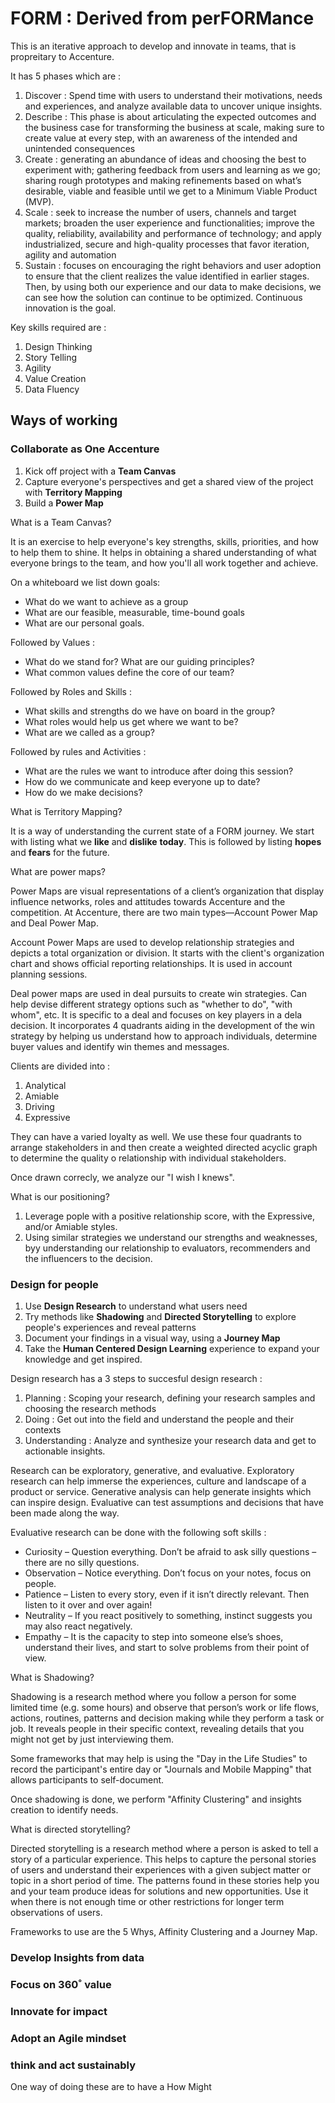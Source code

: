 # FORM : Derived from perFORMance

This is an iterative approach to develop and innovate in teams, that is propreitary to Accenture.

It has 5 phases which are :

1. Discover : Spend time with users to understand their motivations, needs and experiences, and analyze available data to uncover unique insights.
2. Describe : This phase is about articulating the expected outcomes and the business case for transforming the business at scale, making sure to create value at every step, with an awareness of the intended and unintended consequences
3. Create : generating an abundance of ideas and choosing the best to experiment with; gathering feedback from users and learning as we go; sharing rough prototypes and making refinements based on what’s desirable, viable and feasible until we get to a Minimum Viable Product (MVP).
4. Scale : seek to increase the number of users, channels and target markets; broaden the user experience and functionalities; improve the quality, reliability, availability and performance of technology; and apply industrialized, secure and high-quality processes that favor iteration, agility and automation
5. Sustain : focuses on encouraging the right behaviors and user adoption to ensure that the client realizes the value identified in earlier stages. Then, by using both our experience and our data to make decisions, we can see how the solution can continue to be optimized. Continuous innovation is the goal.

Key skills required are :

1. Design Thinking
2. Story Telling
3. Agility
4. Value Creation
5. Data Fluency

## Ways of working

### Collaborate as One Accenture

1. Kick off project with a **Team Canvas**
2. Capture everyone's perspectives and get a shared view of the project with **Territory Mapping**
3. Build a **Power Map**

What is a Team Canvas?

It is an exercise to help everyone's key strengths, skills, priorities, and how to help them to shine. It helps in obtaining a shared understanding of what everyone brings to the team, and how you'll all work together and achieve.

On a whiteboard we list down goals:
- What do we want to achieve as a group
- What are our feasible, measurable, time-bound goals
- What are our personal goals.

Followed by Values :
- What do we stand for? What are our guiding principles?
- What common values define the core of our team?

Followed by Roles and Skills :
- What skills and strengths do we have on board in the group?
- What roles would help us get where we want to be?
- What are we called as a group?

Followed by rules and Activities :
- What are the rules we want to introduce after doing this session?
- How do we communicate and keep everyone up to date?
- How do we make decisions?

What is Territory Mapping?

It is a way of understanding the current state of a FORM journey. We start with listing what we **like** and **dislike** **today**. This is followed by listing **hopes** and **fears** for the future.

What are power maps?

Power Maps are visual representations of a client’s organization that display influence networks, roles and attitudes towards Accenture and the competition. At Accenture, there are two main types—Account Power Map and Deal Power Map.

Account Power Maps are used to develop relationship strategies and depicts a total organization or division. It starts with the client's organization chart and shows official reporting relationships. It is used in account planning sessions.

Deal power maps are used in deal pursuits to create win strategies. Can help devise different strategy options such as "whether to do", "with whom", etc. It is specific to a deal and focuses on key players in a dela decision. It incorporates 4 quadrants aiding in the development of the win strategy by helping us understand how to approach individuals, determine buyer values and identify win themes and messages.

Clients are divided into :

1. Analytical
2. Amiable
3. Driving
4. Expressive

They can have a varied loyalty as well. We use these four quadrants to arrange stakeholders in and then create a weighted directed acyclic graph to determine the quality o relationship with individual stakeholders.

Once drawn correcly, we analyze our "I wish I knews".

What is our positioning?

1. Leverage pople with a positive relationship score, with the Expressive, and/or Amiable styles.
2. Using similar strategies we understand our strengths and weaknesses, byy understanding our relationship to evaluators, recommenders and the influencers to the decision.

### Design for people

1. Use **Design Research** to understand what users need
2. Try methods like **Shadowing** and **Directed Storytelling** to explore people's experiences and reveal patterns
3. Document your findings in a visual way, using a **Journey Map**
4. Take the **Human Centered Design Learning** experience to expand your knowledge and get inspired.

Design research has a 3 steps to succesful design research :

1. Planning : Scoping your research, defining your research samples and choosing the research methods
2. Doing : Get out into the field and understand the people and their contexts
3. Understanding : Analyze and synthesize your research data and get to actionable insights.

Research can be exploratory, generative, and evaluative. Exploratory research can help immerse the experiences, culture and landscape of a product or service. Generative analysis can help generate insights which can inspire design. Evaluative can test assumptions and decisions that have been made along the way.

Evaluative research can be done with the following soft skills :

- Curiosity – Question everything. Don’t be afraid to ask silly questions – there are no silly questions.
- Observation – Notice everything. Don’t focus on your notes, focus on people.
- Patience – Listen to every story, even if it isn’t directly relevant. Then listen to it over and over again!
- Neutrality – If you react positively to something, instinct suggests you may also react negatively.
- Empathy – It is the capacity to step into someone else’s shoes, understand their lives, and start to solve problems from their point of view.

What is Shadowing?

Shadowing is a research method where you follow a person for some limited time (e.g. some hours) and observe that person’s work or life flows, actions, routines, patterns and decision making while they perform a task or job. It reveals people in their specific context, revealing details that you might not get by just interviewing them.

Some frameworks that may help is using the "Day in the Life Studies" to record the participant's entire day or "Journals and Mobile Mapping" that allows participants to self-document.

Once shadowing is done, we perform "Affinity Clustering" and insights creation to identify needs.

What is directed storytelling?

Directed storytelling is a research method where a person is asked to tell a story of a particular experience. This helps to capture the personal stories of users and understand their experiences with a given subject matter or topic in a short period of time. The patterns found in these stories help you and your team produce ideas for solutions and new opportunities. Use it when there is not enough time or other restrictions for longer term observations of users.

Frameworks to use are the 5 Whys, Affinity Clustering and a Journey Map.

### Develop Insights from data

### Focus on 360˚ value

### Innovate for impact

### Adopt an Agile mindset

### think and act sustainably

One way of doing these are to have a How Might 